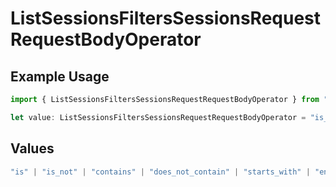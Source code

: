 # ListSessionsFiltersSessionsRequestRequestBodyOperator

## Example Usage

```typescript
import { ListSessionsFiltersSessionsRequestRequestBodyOperator } from "@orq-ai/node/models/operations";

let value: ListSessionsFiltersSessionsRequestRequestBodyOperator = "is_empty";
```

## Values

```typescript
"is" | "is_not" | "contains" | "does_not_contain" | "starts_with" | "ends_with" | "is_empty" | "is_not_empty"
```
